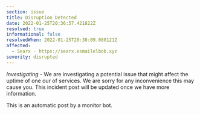 ```yaml
---
section: issue
title: Disruption Detected
date: 2022-01-25T20:36:57.421822Z
resolved: true
informational: false
resolvedWhen: 2022-01-25T20:38:09.080121Z
affected:
  - Searx - https://searx.esmailelbob.xyz
severity: disrupted
---
```

*Investigating* - We are investigating a potential issue that might affect the uptime of one our of services. We are sorry for any inconvenience this may cause you. This incident post will be updated once we have more information.

This is an automatic post by a monitor bot.
        